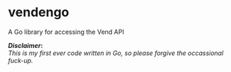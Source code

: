 vendengo
========

A Go library for accessing the Vend API


**_Disclaimer_:**  
_This is my first ever code written in Go, so please forgive the occassional fuck-up._
